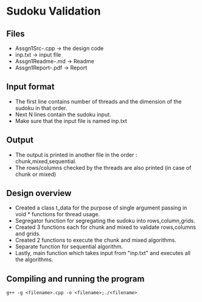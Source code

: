 # Sudoku Validation

## Files
- Assgn1Src-<cs23btech11022>.cpp -> the design code
- inp.txt -> input file 
- Assgn1Readme-<cs23btech11022>.md -> Readme
- Assgn1Report-<cs23btech11022>.pdf -> Report 

## Input format
- The first line contains number of threads and the dimension of the sudoku in that order.
- Next N lines contain the sudoku input.
- Make sure that the input file is named inp.txt

## Output  
- The output is printed in another file in the order : chunk,mixed,sequential.
- The rows/columns checked by the threads are also printed (in case of chunk or mixed)

## Design overview
- Created a class t_data for the purpose of single argument passing in void * functions for thread usage.
- Segregator function for segregating the sudoku into rows,column,grids.
- Created 3 functions each for chunk and mixed to validate rows,columns and grids.
- Created 2 functions to execute the chunk and mixed algorithms.
- Separate function for sequential algorithm. 
- Lastly, main function which takes input from "inp.txt" and executes all the algorithms.

## Compiling and running the program
```
g++ -g <filename>.cpp -o <filename>;./<filename>

```